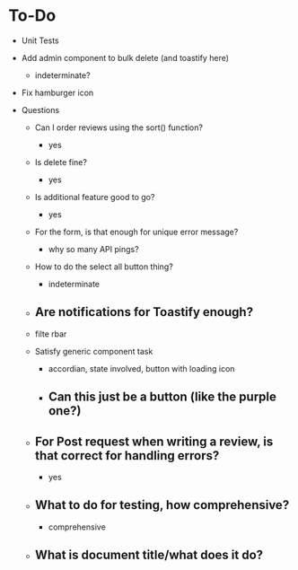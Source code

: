 # To-Do

- Unit Tests

- Add admin component to bulk delete (and toastify here)
  - indeterminate?
- Fix hamburger icon

- Questions

  - Can I order reviews using the sort() function?
    - yes
  - Is delete fine?
    - yes
  - Is additional feature good to go?
    - yes
  - For the form, is that enough for unique error message?
    - why so many API pings?
  - How to do the select all button thing?

    - indeterminate

  - ## Are notifications for Toastify enough?
  - filte rbar
  - Satisfy generic component task
    - accordian, state involved, button with loading icon
    - ## Can this just be a button (like the purple one?)
  - ## For Post request when writing a review, is that correct for handling errors?
    - yes
  - ## What to do for testing, how comprehensive?
    - comprehensive
  - ## What is document title/what does it do?
